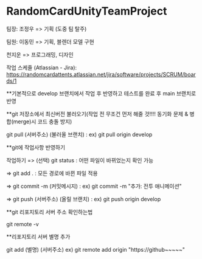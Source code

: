 # RandomCardUnityTeamProject

팀장: 조정우 => 기획 (도중 팀 탈주)


팀원: 이동민 => 기획, 블렌더 모델 구현

천지운 => 프로그래밍, 디자인



작업 스케줄 (Atlassian - Jira): https://randomcardattents.atlassian.net/jira/software/projects/SCRUM/boards/1



**기본적으로 develop 브랜치에서 작업 후 반영하고 테스트를 완료 후 main 브랜치로 반영



**git 저장소에서 최신버전 불러오기(작업 전 무조건 먼저 해줄 것!!!! 동기화 문제 & 병합(merge)시 코드 충돌 방지)

git pull (서버주소) (불러올 브랜치) : ex) git pull origin develop




**git에 작업사항 반영하기

작업하기 => (선택) git status : 어떤 파일이 바뀌었는지 확인 가능

=> git add . : 모든 경로에 바뀐 파일 적용

=> git commit -m (커밋메시지) : ex) git commit -m "추가: 전투 애니메이션"

=> git push (서버주소) (올릴 브랜치) : ex) git push origin develop 



**git 리포지토리 서버 주소 확인하는법

git remote -v



**리포지토리 서버 별명 추가

git add (별명) (서버주소)
ex) git remote add origin "https://github~~~~~"
